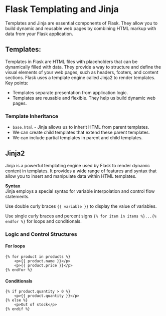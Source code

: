 # Flask Templating and Jinja

Templates and Jinja are essential components of Flask. They allow you to build dynamic and reusable web pages by combining HTML markup with data from your Flask application.

## Templates:
Templates in Flask are HTML files with placeholders that can be dynamically filled with data. They provide a way to structure and define the visual elements of your web pages, such as headers, footers, and content sections. Flask uses a template engine called Jinja2 to render templates.
Key points:

- Templates separate presentation from application logic.
- Templates are reusable and flexible. They help us build dynamic web pages.

### Template Inheritance
- `base.html` - Jinja allows us to inherit HTML from parent templates.
- We can create child templates that extend these parent templates.
- We can include partial templates in parent and child templates.

## Jinja2
Jinja is a powerful templating engine used by Flask to render dynamic content in templates. It provides a wide range of features and syntax that allow you to insert and manipulate data within HTML templates.

**Syntax**  
Jinja employs a special syntax for variable interpolation and control flow statements.

Use double curly braces `{{ variable }}` to display the value of variables.

Use single curly braces and percent signs `{% for item in items %}...{% endfor %}` for loops and conditionals.

### Logic and Control Structures
#### For loops
```jinja
{% for product in products %}
    <p>{{ product.name }}</p>
    <p>{{ product.price }}</p>
{% endfor %}
```

#### Conditionals
```jinja
{% if product.quantity > 0 %}
    <p>{{ product.quantity }}</p>
{% else %}
    <p>Out of stock</p>
{% endif %}
```
